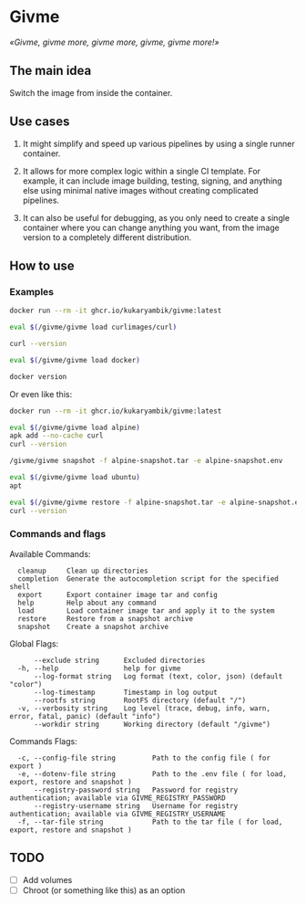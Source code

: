 # Givme

_«Givme, givme more, givme more, givme, givme more!»_

## The main idea

Switch the image from inside the container.

## Use cases

1. It might simplify and speed up various pipelines by using a single runner container.

2. It allows for more complex logic within a single CI template. For example, it can include image building, testing, signing, and anything else using minimal native images without creating complicated pipelines.

3. It can also be useful for debugging, as you only need to create a single container where you can change anything you want, from the image version to a completely different distribution.

## How to use

### Examples

```sh
docker run --rm -it ghcr.io/kukaryambik/givme:latest

eval $(/givme/givme load curlimages/curl)

curl --version

eval $(/givme/givme load docker)

docker version

```

Or even like this:

```sh
docker run --rm -it ghcr.io/kukaryambik/givme:latest

eval $(/givme/givme load alpine)
apk add --no-cache curl
curl --version

/givme/givme snapshot -f alpine-snapshot.tar -e alpine-snapshot.env

eval $(/givme/givme load ubuntu)
apt

eval $(/givme/givme restore -f alpine-snapshot.tar -e alpine-snapshot.env)
curl --version

```

### Commands and flags

Available Commands:

```
  cleanup     Clean up directories
  completion  Generate the autocompletion script for the specified shell
  export      Export container image tar and config
  help        Help about any command
  load        Load container image tar and apply it to the system
  restore     Restore from a snapshot archive
  snapshot    Create a snapshot archive
```

Global Flags:

```
      --exclude string      Excluded directories
  -h, --help                help for givme
      --log-format string   Log format (text, color, json) (default "color")
      --log-timestamp       Timestamp in log output
      --rootfs string       RootFS directory (default "/")
  -v, --verbosity string    Log level (trace, debug, info, warn, error, fatal, panic) (default "info")
      --workdir string      Working directory (default "/givme")
```

Commands Flags:

```
  -c, --config-file string         Path to the config file ( for export ) 
  -e, --dotenv-file string         Path to the .env file ( for load, export, restore and snapshot )
      --registry-password string   Password for registry authentication; available via GIVME_REGISTRY_PASSWORD
      --registry-username string   Username for registry authentication; available via GIVME_REGISTRY_USERNAME
  -f, --tar-file string            Path to the tar file ( for load, export, restore and snapshot )
```

## TODO

- [ ] Add volumes
- [ ] Chroot (or something like this) as an option
